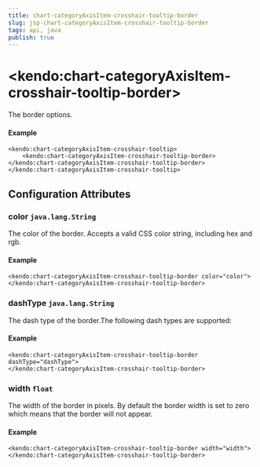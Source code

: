 ```yaml
---
title: chart-categoryAxisItem-crosshair-tooltip-border
slug: jsp-chart-categoryAxisItem-crosshair-tooltip-border
tags: api, java
publish: true
---
```


# \<kendo:chart-categoryAxisItem-crosshair-tooltip-border\>

The border options.

#### Example
    <kendo:chart-categoryAxisItem-crosshair-tooltip>
        <kendo:chart-categoryAxisItem-crosshair-tooltip-border></kendo:chart-categoryAxisItem-crosshair-tooltip-border>
    </kendo:chart-categoryAxisItem-crosshair-tooltip>

## Configuration Attributes

### color `java.lang.String`

The color of the border. Accepts a valid CSS color string, including hex and rgb.

#### Example
    <kendo:chart-categoryAxisItem-crosshair-tooltip-border color="color">
    </kendo:chart-categoryAxisItem-crosshair-tooltip-border>

### dashType `java.lang.String`

The dash type of the border.The following dash types are supported:

#### Example
    <kendo:chart-categoryAxisItem-crosshair-tooltip-border dashType="dashType">
    </kendo:chart-categoryAxisItem-crosshair-tooltip-border>

### width `float`

The width of the border in pixels. By default the border width is set to zero which means that the border will not appear.

#### Example
    <kendo:chart-categoryAxisItem-crosshair-tooltip-border width="width">
    </kendo:chart-categoryAxisItem-crosshair-tooltip-border>

